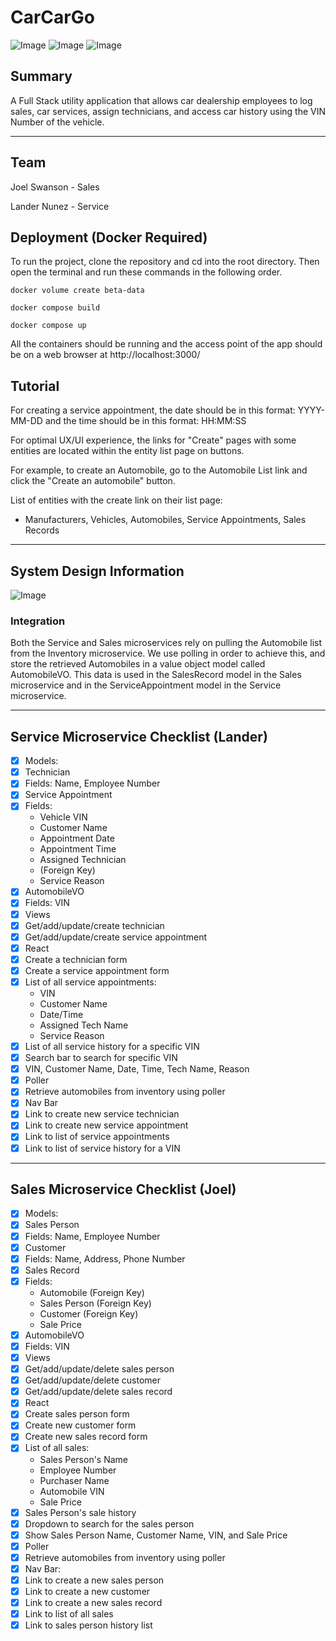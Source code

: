# CarCarGo
![Image](Images/Screenshot%202.jpeg)
![Image](Images/Screensho%203.jpeg)
![Image](Images/Screenshot%201.jpeg)


## Summary
A Full Stack utility application that allows car dealership employees to log sales, car services, assign technicians, and access car history using the VIN Number of the vehicle.

---
## Team
Joel Swanson - Sales

Lander Nunez - Service

## Deployment (Docker Required)
To run the project, clone the repository and cd into the root directory. Then open the terminal and run these commands in the following order.
```
docker volume create beta-data

docker compose build

docker compose up
```

All the containers should be running and the access point of the app should be on a web browser at http://localhost:3000/

## Tutorial
For creating a service appointment, the date should be in this format: YYYY-MM-DD and the time should be in this format: HH:MM:SS

For optimal UX/UI experience, the links for "Create" pages with some entities are located within the entity list page on buttons.

For example, to create an Automobile, go to the Automobile List link and click the "Create an automobile" button.

List of entities with the create link on their list page:
* Manufacturers, Vehicles, Automobiles, Service Appointments, Sales Records
---
## System Design Information
![Image](Images/bounded%20context%20drawing.png)
### Integration
Both the Service and Sales microservices rely on pulling the Automobile list from the Inventory microservice. We use polling in order to achieve this, and store the retrieved Automobiles in a value object model called AutomobileVO. This data is used in the SalesRecord model in the Sales microservice and in the ServiceAppointment model in the Service microservice.

---
## Service Microservice Checklist (Lander)
- [x] Models:
- [x] Technician
- [x] Fields: Name, Employee Number
- [x] Service Appointment
- [x] Fields:
  * Vehicle VIN
  * Customer Name
  * Appointment Date
  * Appointment Time
  * Assigned Technician
  * (Foreign Key)
  * Service Reason
- [x] AutomobileVO
- [x] Fields: VIN 
- [x] Views
- [x] Get/add/update/create technician
- [x] Get/add/update/create service appointment
- [x] React
- [x] Create a technician form
- [x] Create a service appointment form
- [x] List of all service appointments:
  *  VIN
  *  Customer Name
  *  Date/Time
  *  Assigned Tech Name
  *  Service Reason
- [x] List of all service history for a specific VIN
- [x] Search bar to search for specific VIN
- [x] VIN, Customer Name, Date, Time, Tech Name, Reason
- [x] Poller
- [x] Retrieve automobiles from inventory using poller
- [x] Nav Bar
- [x] Link to create new service technician
- [x] Link to create new service appointment
- [x] Link to list of service appointments
- [x] Link to list of service history for a VIN
---
## Sales Microservice Checklist (Joel)
- [x] Models:
- [x] Sales Person
- [x] Fields: Name, Employee Number
- [x] Customer
- [x] Fields: Name, Address, Phone Number
- [x] Sales Record
- [x] Fields:
  * Automobile (Foreign Key)
  * Sales Person (Foreign Key)
  * Customer (Foreign Key)
  * Sale Price
- [x] AutomobileVO
- [x] Fields: VIN
- [x] Views
- [x] Get/add/update/delete sales person
- [x] Get/add/update/delete customer
- [x] Get/add/update/delete sales record
- [x] React
- [x] Create sales person form
- [x] Create new customer form
- [x] Create new sales record form
- [x] List of all sales:
  * Sales Person's Name
  * Employee Number
  * Purchaser Name
  * Automobile VIN
  * Sale Price
- [x] Sales Person's sale history
- [x] Dropdown to search for the sales person
- [x] Show Sales Person Name, Customer Name, VIN, and Sale Price
- [x] Poller
- [x] Retrieve automobiles from inventory using poller
- [x] Nav Bar:
- [x] Link to create a new sales person
- [x] Link to create a new customer
- [x] Link to create a new sales record
- [x] Link to list of all sales
- [x] Link to sales person history list
